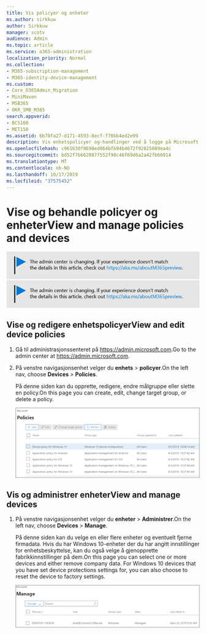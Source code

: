 ```yaml
---
title: Vis policyer og enheter
ms.author: sirkkuw
author: Sirkkuw
manager: scotv
audience: Admin
ms.topic: article
ms.service: o365-administration
localization_priority: Normal
ms.collection:
- M365-subscription-management
- M365-identity-device-management
ms.custom:
- Core_O365Admin_Migration
- MiniMaven
- MSB365
- OKR_SMB_M365
search.appverid:
- BCS160
- MET150
ms.assetid: 6b70fa27-d171-4593-8ecf-f78bb4ed2e99
description: Vis enhetspolicyer og-handlinger ved å logge på Microsoft 365 Business med global administratorlegitimasjon.
ms.openlocfilehash: c961630f0698ed864bfb94b4672f92825089ea4c
ms.sourcegitcommit: bd52f7b662887f552f90c46f69d6a2a42fb66914
ms.translationtype: MT
ms.contentlocale: nb-NO
ms.lasthandoff: 10/17/2019
ms.locfileid: "37575452"
---
```

# <a name="view-and-manage-policies-and-devices"></a><span data-ttu-id="31e1f-103">Vise og behandle policyer og enheter</span><span class="sxs-lookup"><span data-stu-id="31e1f-103">View and manage policies and devices</span></span>

<span data-ttu-id="31e1f-104">[![Label å fortelle deg at Administrasjonssenteret er i endring, og du kan finne mer informasjon på aka.ms/aboutM365preview.](media/m365admincenterchanging.png)](https://docs.microsoft.com/office365/admin/microsoft-365-admin-center-preview)</span><span class="sxs-lookup"><span data-stu-id="31e1f-104">[![Label to let you know the admin center is changing and you can find more details at aka.ms/aboutM365preview.](media/m365admincenterchanging.png)](https://docs.microsoft.com/office365/admin/microsoft-365-admin-center-preview)</span></span>

## <a name="view-and-edit-device-policies"></a><span data-ttu-id="31e1f-105">Vise og redigere enhetspolicyer</span><span class="sxs-lookup"><span data-stu-id="31e1f-105">View and edit device policies</span></span>

1.  <span data-ttu-id="31e1f-106">Gå til administrasjonssenteret på <a href="https://go.microsoft.com/fwlink/p/?linkid=837890" target="_blank">https://admin.microsoft.com</a>.</span><span class="sxs-lookup"><span data-stu-id="31e1f-106">Go to the admin center at <a href="https://go.microsoft.com/fwlink/p/?linkid=837890" target="_blank">https://admin.microsoft.com</a>.</span></span>
2. <span data-ttu-id="31e1f-107">På venstre navigasjonsenhet velger du **enhets** \> **policyer**.</span><span class="sxs-lookup"><span data-stu-id="31e1f-107">On the left nav, choose **Devices** \> **Policies**.</span></span>

    <span data-ttu-id="31e1f-108">På denne siden kan du opprette, redigere, endre målgruppe eller slette en policy.</span><span class="sxs-lookup"><span data-stu-id="31e1f-108">On this page you can create, edit, change target group, or delete a policy.</span></span>

    ![Screenshot of the Policies page](media/devicepolicies.png)
  
## <a name="view-and-manage-devices"></a><span data-ttu-id="31e1f-110">Vis og administrer enheter</span><span class="sxs-lookup"><span data-stu-id="31e1f-110">View and manage devices</span></span>


1. <span data-ttu-id="31e1f-111">På venstre navigasjonsenhet velger du **enheter** \> **Administrer**.</span><span class="sxs-lookup"><span data-stu-id="31e1f-111">On the left nav, choose **Devices** \> **Manage**.</span></span> 
    
    <span data-ttu-id="31e1f-p101">På denne siden kan du velge en eller flere enheter og eventuelt fjerne firmadata. Hvis du har Windows 10-enheter der du har angitt innstillinger for enhetsbeskyttelse, kan du også velge å gjenopprette fabrikkinnstillinger på dem.</span><span class="sxs-lookup"><span data-stu-id="31e1f-p101">On this page you can select one or more devices and either remove company data. For Windows 10 devices that you have set device protections settings for, you can also choose to reset the device to factory settings.</span></span>
  
   ![Siden Administrer enheter](media/devicesmanage.png)

